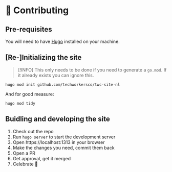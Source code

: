 # 🤝 Contributing

## Pre-requisites

You will need to have [Hugo](https://gohugo.io/getting-started/installing/) installed on your machine.

## [Re-]Initializing the site

> [!INFO]
> This only needs to be done if you need to generate a `go.mod`. If it already exists you can ignore this.

```shell
hugo mod init github.com/techworkersco/twc-site-nl
```

And for good measure:

```
hugo mod tidy
```

## Buidling and developing the site

1. Check out the repo
1. Run `hugo server` to start the development server
1. Open https://localhost:1313 in your browser
1. Make the changes you need, commit them back
1. Open a PR
1. Get approval, get it merged
1. Celebrate 🎉
